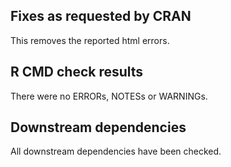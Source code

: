 ## Fixes as requested by CRAN

This removes the reported html errors.

## R CMD check results
There were no ERRORs, NOTESs or WARNINGs. 

## Downstream dependencies

All downstream dependencies have been checked.
